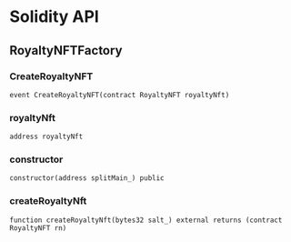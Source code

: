 # Solidity API

## RoyaltyNFTFactory

### CreateRoyaltyNFT

```solidity
event CreateRoyaltyNFT(contract RoyaltyNFT royaltyNft)
```

### royaltyNft

```solidity
address royaltyNft
```

### constructor

```solidity
constructor(address splitMain_) public
```

### createRoyaltyNft

```solidity
function createRoyaltyNft(bytes32 salt_) external returns (contract RoyaltyNFT rn)
```

